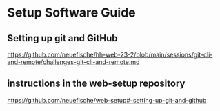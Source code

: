 # Setup Software Guide

## Setting up git and GitHub

https://github.com/neuefische/hh-web-23-2/blob/main/sessions/git-cli-and-remote/challenges-git-cli-and-remote.md

## instructions in the web-setup repository

https://github.com/neuefische/web-setup#-setting-up-git-and-github

